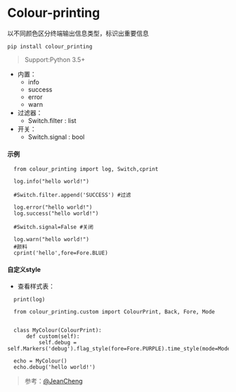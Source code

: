 # Colour-printing
以不同颜色区分终端输出信息类型，标识出重要信息
```
pip install colour_printing
```
> Support:Python 3.5+
- 内置： 
  - info 
  - success 
  - error 
  - warn
- 过滤器：
  - Switch.filter : list
- 开关：
  - Switch.signal : bool
#### 示例
```
  from colour_printing import log, Switch,cprint

  log.info("hello world!")

  #Switch.filter.append('SUCCESS') #过滤

  log.error("hello world!")
  log.success("hello world!")

  #Switch.signal=False #关闭

  log.warn("hello world!")
  #颜料
  cprint('hello',fore=Fore.BLUE)

```
#### 自定义style
- 查看样式表： 
```
  print(log)
```
```
  from colour_printing.custom import ColourPrint, Back, Fore, Mode


  class MyColour(ColourPrint):
      def custom(self):
          self.debug = self.Markers('debug').flag_style(fore=Fore.PURPLE).time_style(mode=Mode.INVERT).message_style(fore=Fore.YELLOW)

  echo = MyColour()
  echo.debug('hello world!')

```


> 参考：[@JeanCheng](https://blog.csdn.net/gatieme/article/details/45439671)
